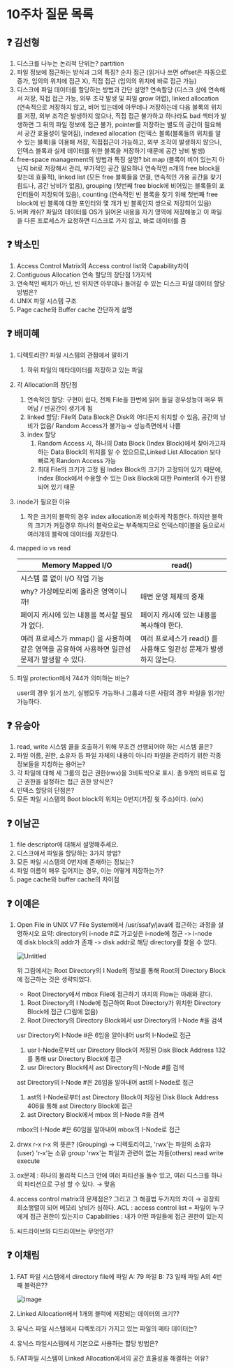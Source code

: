 # 10주차 질문 목록

## ❓ 김선형
1. 디스크를 나누는 논리적 단위는? partition
2. 파일 정보에 접근하는 방식과 그의 특징? 순차 접근 (읽거나 쓰면 offset은 자동으로 증가, 임의의 위치에 접근 X), 직접 접근 (임의의 위치에 바로 접근 가능)
3. 디스크에 파일 데이터를 할당하는 방법과 간단 설명? 연속할당 (디스크 상에 연속해서 저장, 직접 접근 가능, 외부 조각 발생 및 파일 grow 어렵), linked allocation (연속적으로 저장하지 않고, 비어 있는데에 아무데나 저장하는데 다음 블록의 위치를 저장, 외부 조각은 발생하지 않으나, 직접 접근 불가하고 하나라도 bad 섹터가 발생하면 그 뒤의 파일 정보에 접근 불가, pointer를 저장하는 별도의 공간이 필요해서 공간 효율성이 떨어짐), indexed allocation (인덱스 블록(블록들의 위치를 알 수 있는 블록)을 이용해 저장, 직접접근이 가능하고, 외부 조각이 발생하지 않으나, 인덱스 블록과 실제 데이터를 위한 블록을 저장하기 때문에 공간 낭비 발생)
4. free-space management의 방법과 특징 설명? bit map (블록이 비어 있는지 아닌지 bit로 저장해서 관리, 부가적인 공간 필요하나 연속적인 n개의 free block을 찾는데 효율적), linked list (모든 free 블록들을 연결, 연속적인 가용 공간을 찾기 힘드나, 공간 낭비가 없음), grouping (첫번째 free block에 비어있는 블록들의 포인터들이 저장되어 있음), counting (연속적인 빈 블록을 찾기 위해 첫번째 free block에 빈 블록에 대한 포인터와 몇 개가 빈 블록인지 쌍으로 저장되어 있음)
5. 버퍼 캐쉬? 파일의 데이터를 OS가 읽어온 내용을 자기 영역에 저장해놓고 이 파일을 다른 프로세스가 요청하면 디스크로 가지 않고, 바로 데이터를 줌

## ❓ 박소민
1. Access Control Matrix의 Access control list와 Capability차이
2. Contiguous Allocation 연속 할당의 장단점 1가지씩
3. 연속적인 배치가 아닌, 빈 위치면 아무데나 들어갈 수 있는 디스크 파일 데이터 할당 방법은?
4. UNIX 파일 시스템 구조
5. Page cache와 Buffer cache 간단하게 설명

## ❓ 배미혜
1. 디렉토리란? 파일 시스템의 관점에서 말하기
    1. 하위 파일의 메타데이터를 저장하고 있는 파일
2. 각 Allocation의 장단점
    1. 연속적인 할당: 구현이 쉽다, 전체 File을 한번에 읽어 들일 경우성능이 매우 뛰어남 / 빈공간이 생기게 됨
    2. linked 할당: File의 Data Block은 Disk의 어디든지 위치할 수 있음, 공간의 낭비가 없음/ Random Access가 불가능→ 성능측면에서 나쁨
    3. index 할당
        1. Random Access 시, 하나의 Data Block (Index Block)에서 찾아가고자 하는 Data Block의 위치를 알 수 있으므로,Linked List Allocation 보다 빠르게 Random Access 가능
        2. 최대 File의 크기가 고정 됨
        Index Block의 크기가 고정되어 있기 때문에, Index Block에서 수용할 수 있는 Disk Block에 대한 Pointer의 수가 한정되어 있기 때문
3. inode가 필요한 이유
    1. 작은 크기의 블락의 경우 index allocation과 비슷하게 작동한다. 하지만 블락의 크기가 커질경우 하나의 블락으로는 부족해지므로 인덱스테이블을 둠으로서 여러개의 블락에 데이터를 저장한다.
4. mapped io vs read
    
    
    | Memory Mapped I/O | read() |
    | --- | --- |
    | 시스템 콜 없이 I/O 작업 가능
    why? 가상메모리에 올라온 영역이니까! | 매번 운영 체제의 중재 |
    | 페이지 캐시에 있는 내용을 복사할 필요가 없다. | 페이지 캐시에 있는 내용을 복사해야 한다. |
    | 여러 프로세스가 mmap() 을 사용하여 같은 영역을 공유하여 사용하면 일관성 문제가 발생할 수 있다. | 여러 프로세스가 read() 를 사용해도 일관성 문제가 발생하지 않는다. |
5. 파일 protection에서 744가 의미하는 바는?
    
    user의 경우 읽기 쓰기, 실행모두 가능하나 그룹과 다른 사람의 경우 파일을 읽기만 가능하다.


## ❓ 유승아

1. read, write 시스템 콜을 호출하기 위해 무조건 선행되어야 하는 시스템 콜은?
2. 파일 이름, 권한, 소유자 등 파일 자체의 내용이 아니라 파일을 관리하기 위한 각종 정보들을 지칭하는 용어는?
3. 각 파일에 대해 세 그룹의 접근 권한(rwx)을 3비트씩으로 표시. 총 9개의 비트로 접근 권한을 설정하는 접근 권한 방식은?
4. 인덱스 할당의 단점은?
5. 모든 파일 시스템의 Boot block의 위치는 0번지(가장 윗 주소)이다. (o/x)

## ❓ 이남곤

1. file descriptor에 대해서 설명해주세요.
2. 디스크에서 파일을 할당하는 3가지 방법?
3. 모든 파일 시스템의 0번지에 존재하는 정보는?
4. 파일 이름이 매우 길어지는 경우, 이는 어떻게 저장하는가?
5. page cache와 buffer cache의 차이점

## ❓ 이예은

1. Open File in UNIX V7 File System에서 /usr/ssafy/java에 접근하는 과정을 설명하시오
요약: directory의 i-node #로 가고싶은 i-node에 접근 -> i-node에 disk block의 addr가 존재 -> disk addr로 해당 directory를 찾을 수 있다.

    
    ![Untitled](https://s3-us-west-2.amazonaws.com/secure.notion-static.com/7b6d61bc-5a1a-43e1-8fa9-7ce8c83b7f03/Untitled.png)
    
    위 그림에서는 Root Directory의 I Node의 정보를 통해 Root의 Directory Block에 접근하는 것은 생략되었다.
    
    - Root Directory에서 mbox File에 접근하기 까지의 Flow는 아래와 같다.
    1. Root Directory의 I Node에 접근하여 Root Directory가 위치한 Directory Block에 접근 (그림에 없음)
    2. Root Directory의 Directory Block에서 usr Directory의 I-Node #을 검색
    
    usr Directory의 I-Node #은 6임을 알아내어 usr의 I-Node로 접근
    
    1. usr I-Node로부터 usr Directory Block이 저장된 Disk Block Address 132를 통해 usr Directory Block에 접근
    2. usr Directory Block에서 ast Directory의 I-Node #를 검색
    
    ast Directory의 I-Node #은 26임을 알아내어 ast의 I-Node로 접근
    
    1. ast의 I-Node로부터 ast Directory Block이 저장된 Disk Block Address 406을 통해 ast Directory Block에 접근
    2. ast Directory Block에서 mbox 의 I-Node #을 검색
    
    mbox의 I-Node #은 60임을 알아내어 mbox의 I-Node로 접근
    
2. drwx r-x r-x 의 뜻은? (Grouping)
→ 디렉토리이고,  'rwx'는 파일의 소유자(user)  'r-x'는 소유 group 'rwx'는 파일과 관련이 없는 자들(others) 
read write execute
3. ox문제 : 하나의 물리적 디스크 안에 여러 파티션을 둘수 있고, 여러 디스크를 하나의 파티션으로 구성 할 수 있다.
→ 맞음
4. access control matrix의 문제점은? 그리고 그 해결법 두가지의 차이
→ 굉장희 희소행렬이 되어 메모리 낭비가 심하다.
ACL : access control list = 파일이 누구에게 접근 권한이 있는지ㅁ
Capabilities :  내가 어떤 파일들에 접근 권한이 있는지
5. 씨드라이브와 디드라이브는 무엇인가?


## ❓ 이채림
1. FAT 파일 시스템에서 directory file에
    파일 A: 79
    파일 B: 73 일때 파일 A의 4번째 블럭은??
    
    ![image](https://user-images.githubusercontent.com/90683516/229356608-d1b5b880-95f4-425a-9d60-b1dea201e1e5.png)

    

2. Linked Allocation에서 1개의 블럭에 저장되는 데이터의 크기??
3. 유닉스 파일 시스템에서 디렉토리가 가지고 있는 파일의 메타 데이터는? 
4. 유닉스 파일시스템에서 기본으로 사용하는 할당 방법은?
5. FAT파일 시스템이 Linked Allocation에서의 공간 효율성을 해결하는 이유?
